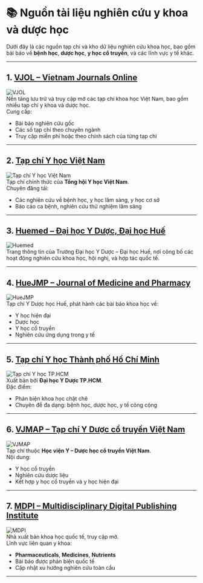 # 📚 Nguồn tài liệu nghiên cứu y khoa và dược học

Dưới đây là các nguồn tạp chí và kho dữ liệu nghiên cứu khoa học, bao gồm bài báo về **bệnh học**, **dược học**, **y học cổ truyền**, và các lĩnh vực y tế khác.

---

## 1. [VJOL – Vietnam Journals Online](https://vjol.info.vn/)
![VJOL](https://lib.caothang.edu.vn/images/images/csdl/Vjol.png)  
Nền tảng lưu trữ và truy cập mở các tạp chí khoa học Việt Nam, bao gồm nhiều tạp chí y khoa và dược học.  
Cung cấp:
- Bài báo nghiên cứu gốc
- Các số tạp chí theo chuyên ngành
- Truy cập miễn phí hoặc theo chính sách của từng tạp chí

---

## 2. [Tạp chí Y học Việt Nam](https://tapchiyhocvietnam.vn/)
![Tạp chí Y học Việt Nam](https://tapchiyhocvietnam.vn/assets/img/logo.png)  
Tạp chí chính thức của **Tổng hội Y học Việt Nam**.  
Chuyên đăng tải:
- Các nghiên cứu về bệnh học, y học lâm sàng, y học cơ sở
- Báo cáo ca bệnh, nghiên cứu thử nghiệm lâm sàng

---

## 3. [Huemed – Đại học Y Dược, Đại học Huế](https://huemed-univ.edu.vn/)
![Huemed](https://huemed-univ.edu.vn/upload/logodh.png)  
Trang thông tin của Trường Đại học Y Dược – Đại học Huế, nơi công bố các hoạt động nghiên cứu khoa học, hội nghị, và hợp tác quốc tế.

---

## 4. [HueJMP – Journal of Medicine and Pharmacy](https://jmp.huemed-univ.edu.vn/)
![HueJMP](https://jmp.huemed-univ.edu.vn/uploads/logo.png)  
Tạp chí Y Dược học Huế, phát hành các bài báo khoa học về:
- Y học hiện đại
- Dược học
- Y học cổ truyền
- Nghiên cứu ứng dụng trong y tế

---

## 5. [Tạp chí Y học Thành phố Hồ Chí Minh](https://tapchiyhoctphcm.vn/)
![Tạp chí Y học TP.HCM](https://tapchiyhoctphcm.vn/images/logo.png)  
Xuất bản bởi **Đại học Y Dược TP.HCM**.  
Đặc điểm:
- Phản biện khoa học chặt chẽ
- Chuyên đề đa dạng: bệnh học, dược học, y tế công cộng

---

## 6. [VJMAP – Tạp chí Y Dược cổ truyền Việt Nam](https://vjmap.vn/)
![VJMAP](https://vjmap.vn/public/site/images/logo.png)  
Tạp chí thuộc **Học viện Y – Dược học cổ truyền Việt Nam**.  
Nội dung:
- Y học cổ truyền
- Nghiên cứu dược liệu
- Kết hợp y học cổ truyền và y học hiện đại

---

## 7. [MDPI – Multidisciplinary Digital Publishing Institute](https://www.mdpi.com/)
![MDPI](https://www.mdpi.com/img/logo-header.svg)  
Nhà xuất bản khoa học quốc tế, truy cập mở.  
Lĩnh vực liên quan y khoa:
- **Pharmaceuticals**, **Medicines**, **Nutrients**
- Bài báo được phản biện quốc tế
- Cập nhật xu hướng nghiên cứu toàn cầu

---
